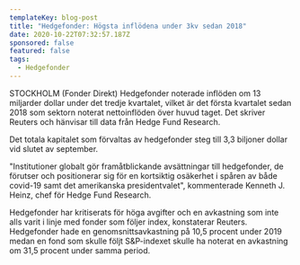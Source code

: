 ```yaml
---
templateKey: blog-post
title: "Hedgefonder: Högsta inflödena under 3kv sedan 2018"
date: 2020-10-22T07:32:57.187Z
sponsored: false
featured: false
tags:
  - Hedgefonder
---
```

STOCKHOLM (Fonder Direkt) Hedgefonder noterade inflöden om 13 miljarder dollar under det tredje kvartalet, vilket är det första kvartalet sedan 2018 som sektorn noterat nettoinflöden över huvud taget. Det skriver Reuters och hänvisar till data från Hedge Fund Research.

Det totala kapitalet som förvaltas av hedgefonder steg till 3,3 biljoner dollar vid slutet av september.

"Institutioner globalt gör framåtblickande avsättningar till hedgefonder, de förutser och positionerar sig för en kortsiktig osäkerhet i spåren av både covid-19 samt det amerikanska presidentvalet", kommenterade Kenneth J. Heinz, chef för Hedge Fund Research.

Hedgefonder har kritiserats för höga avgifter och en avkastning som inte alls varit i linje med fonder som följer index, konstaterar Reuters. Hedgefonder hade en genomsnittsavkastning på 10,5 procent under 2019 medan en fond som skulle följt S&P-indexet skulle ha noterat en avkastning om 31,5 procent under samma period.